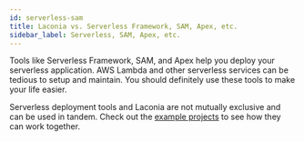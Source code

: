 ```yaml
---
id: serverless-sam
title: Laconia vs. Serverless Framework, SAM, Apex, etc.
sidebar_label: Serverless, SAM, Apex, etc.
---
```


Tools like Serverless Framework, SAM, and Apex help you deploy your serverless
application. AWS Lambda and other serverless services can be tedious to setup
and maintain. You should definitely use these tools to make your life easier.

Serverless deployment tools and Laconia are not mutually exclusive and can be
used in tandem. Check out the [example projects](../introduction/examples) to
see how they can work together.
